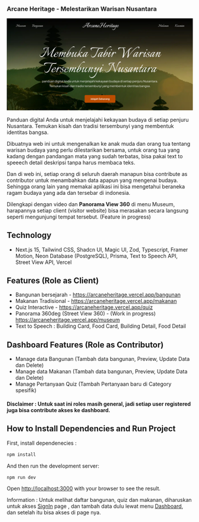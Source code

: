 ### Arcane Heritage - Melestarikan Warisan Nusantara

<img src="./public/preview.png" alt="preview" />

Panduan digital Anda untuk menjelajahi kekayaan budaya di setiap penjuru Nusantara. Temukan kisah dan tradisi tersembunyi yang membentuk identitas bangsa.

Dibuatnya web ini untuk mengenalkan ke anak muda dan orang tua tentang warisan budaya yang perlu dilestarikan bersama, untuk orang tua yang kadang dengan pandangan mata yang sudah terbatas, bisa pakai text to speeech detail deskripsi tanpa harus membaca teks.

Dan di web ini, setiap orang di seluruh daerah manapun bisa contribute as contributor untuk menambahkan data apapun yang mengenai budaya. Sehingga orang lain yang memakai aplikasi ini bisa mengetahui beraneka ragam budaya yang ada dan tersebar di indonesia.

Dilengkapi dengan video dan **Panorama View 360** di menu Museum, harapannya setiap client (visitor website) bisa merasakan secara langsung seperti mengunjungi tempat tersebut. (Feature in progress)

## Technology

- Next.js 15, Tailwind CSS, Shadcn UI, Magic UI, Zod, Typescript, Framer Motion, Neon Database (PostgreSQL), Prisma, Text to Speech API, Street View API, Vercel

## Features (Role as Client)

- Bangunan bersejarah - https://arcaneheritage.vercel.app/bangunan
- Makanan Tradisional - https://arcaneheritage.vercel.app/makanan
- Quiz Interactive - https://arcaneheritage.vercel.app/quiz
- Panorama 360deg (Street View 360) - (Work in progress) https://arcaneheritage.vercel.app/museum
- Text to Speech : Building Card, Food Card, Building Detail, Food Detail

## Dashboard Features (Role as Contributor)

- Manage data Bangunan (Tambah data bangunan, Preview, Update Data dan Delete)
- Manage data Makanan (Tambah data bangunan, Preview, Update Data dan Delete)
- Manage Pertanyaan Quiz (Tambah Pertanyaan baru di Category spesifik)

#### Disclaimer : Untuk saat ini roles masih general, jadi setiap user registered juga bisa contribute akses ke dashboard.

## How to Install Dependencies and Run Project

First, install dependenecies :

```bash
npm install
```

And then run the development server:

```bash
npm run dev
```

Open [http://localhost:3000](http://localhost:3000) with your browser to see the result.

Information : Untuk melihat daftar bangunan, quiz dan makanan, diharuskan untuk akses [SignIn](https://arcaneheritage.vercel.app/signin) page , dan tambah data dulu lewat menu [Dashboard](https://arcaneheritage.vercel.app/dashboard), dan setelah itu bisa akses di page nya.
